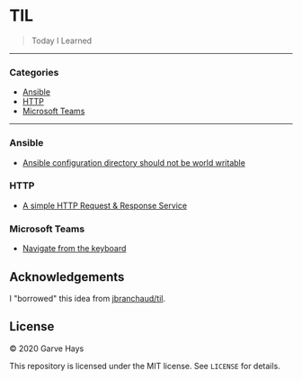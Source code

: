 # TIL

> Today I Learned

---

### Categories

- [Ansible](#ansible)
- [HTTP](#http)
- [Microsoft Teams](#microsoft-teams)

---

### Ansible

- [Ansible configuration directory should not be world writable](ansible/ansible-cfg.md)

### HTTP

- [A simple HTTP Request & Response Service](http/httpbin.md)

### Microsoft Teams

- [Navigate from the keyboard](msteams/navigate.md)

## Acknowledgements

I "borrowed" this idea from [jbranchaud/til](https://github.com/jbranchaud/til).

## License

&copy; 2020 Garve Hays

This repository is licensed under the MIT license. See `LICENSE` for details.
